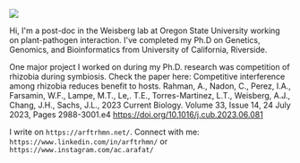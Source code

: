 ![](https://komarev.com/ghpvc/?username=acarafat)

Hi, I'm a post-doc in the Weisberg lab at Oregon State University working on plant-pathogen interaction. I've completed my Ph.D on Genetics, Genomics, and Bioinformatics from University of California, Riverside. 

One major project I worked on during my Ph.D. research was competition of rhizobia during symbiosis. Check the paper here: Competitive interference among rhizobia reduces benefit to hosts. Rahman, A., Nadon, C., Perez, I.A., Farsamin, W.F., Lampe, M.T., Le,. T.E., Torres-Martinez, L.T., Weisberg, A.J., Chang, J.H., Sachs, J.L., 2023 Current Biology. Volume 33, Issue 14, 24 July 2023, Pages 2988-3001.e4 https://doi.org/10.1016/j.cub.2023.06.081

I write on `https://arftrhmn.net/`. Connect with me: `https://www.linkedin.com/in/arftrhmn/` or `https://www.instagram.com/ac.arafat/`
